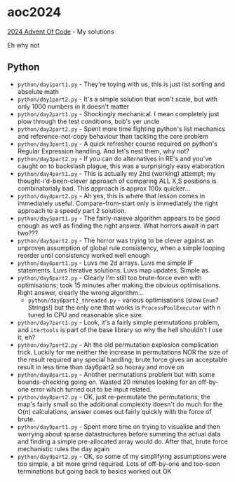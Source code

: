 # aoc2024

[2024 Advent Of Code](https://adventofcode.com/2024) - My solutions

Eh why not

## Python
  - `python/day1part1.py`  - They're toying with us, this is just list sorting and absolute math
  - `python/day1part2.py`  - It's a simple solution that won't scale, but with only 1000 numbers in it doesn't matter
  - `python/day2part1.py`  - Shockingly mechanical. I mean completely just plow through the test conditions, bob's yer uncle
  - `python/day2part2.py`  - Spent more time fighting python's list mechanics and reference-not-copy behaviour than tackling the core problem
  - `python/day3part1.py`  - A quick refresher course required on python's Regular Expression handling. And let's nest them, why not?
  - `python/day3part2.py`  - If you can do alternatives in RE's and you've caught on to backslash plague, this was a surprisingly easy elaboration
  - `python/day4part1.py`  - This is actually my 2nd (working) attempt; my thought-i'd-been-clever approach of comparing ALL X,S positions is combinatorialy bad. This approach is approx 100x quicker...
  - `python/day4part2.py`  - Ah yes, this is where that lesson comes in immediately useful. Compare-from-start only is immediately the right approach to a speedy part 2 solution.
  - `python/day5part1.py`  - The fairly-naieve algorithm appears to be good enough as well as finding the right answer. What horrors await in part two???
  - `python/day5part2.py`  - The horror was trying to be clever against an unproven assumption of global rule consistency, when a simple looping reorder until consistency worked well enough
  - `python/day6part1.py`  - Luvs me 2d arrays. Luvs me simple IF statements. Luvs Iterative solutions. Luvs map updates. Simple as.
  - `python/day6part2.py`  - Clearly I'm still too brute-force even with optimisations; took 15 minutes after making the obvious optimisations. Right answer, clearly the wrong algorithm...
    - `python/day6part2_threaded.py`  - various optimisations (slow `Enum`? Strings!) but the only one that works is `ProcessPoolExecutor` with n tuned to CPU and reasonable slice size
  - `python/day7part1.py`  - Look, it's a fairly simple permutations problem, and `itertools` is part of the base library so why the hell shouldn't I use it, eh?
  - `python/day7part2.py`  - Ah the old permutation explosion complication trick. Luckily for me neither the increase in permutations NOR the size of the result required any special handling; brute force gives an acceptable result in less time than day6part2 so hooray and move on
  - `python/day8part1.py`  - Another permutations problem but with some bounds-checking going on. Wasted 20 minutes looking for an off-by-one error which turned out to be input related.
  - `python/day8part2.py`  - OK, just re-permutate the permutations; the map's fairly small so the additional complexity doesn't do much for the O(n) calculations, answer comes out fairly quickly with the force of brute. 
  - `python/day9part1.py`  - Spent more time on trying to visualise and then worrying about sparse datastructures before summing the actual data and finding a simple pre-allocated array would do. After that, brute force mechanistic rules the day again
  - `python/day9part2.py`  - OK, so some of my simplifying assumptions were too simple, a bit more grind required. Lots of off-by-one and too-soon terminations but going back to basics worked out OK